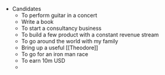 - Candidates
    - To perform guitar in a concert
    - Write a book
    - To start a consultancy business
    - To build a few product with a constant revenue stream
    - To go around the world with my family
    - Bring up a useful [[Theodore]]
    - To go for an iron man race
    - To earn 10m USD
    - 
